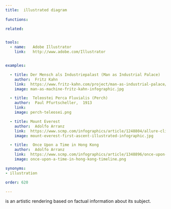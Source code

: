 ```yaml
---
title:  illustrated diagram
  
functions:

related:


tools:
  - name:   Adobe Illustrator
    link:   http://www.adobe.com/Illustrator


examples:

  - title: Der Mensch als Industriepalast (Man as Industrial Palace)
    author:  Fritz Kahn
    link:  https://www.fritz-kahn.com/project/man-as-industrial-palace/
    image: man-as-machine-fritz-kahn-infographic.jpg

  - title:  Teleostei Perca Fluvialis (Perch)
    author:  Paul Pfurtscheller,  1913
    link:  
    image: perch-teleosei.png

  - title: Mount Everest
    author:  Adolfo Arranz
    link:  https://www.scmp.com/infographics/article/1248804/allure-climbing-mount-everest
    image: mount-everest-first-ascent-illustrated-infographic.jpg

  - title:  Once Upon a Time in Hong Kong
    author:  Adolfo Arranz
    link:  https://www.scmp.com/infographics/article/1348896/once-upon-time-hong-kong-110-years-south-china-morning-post
    image: once-upon-a-time-in-hong-kong-timeline.png

synonyms:
- illustration

order: 620

---
```

is an artistic rendering based on factual information about its subject.

<!--more-->

